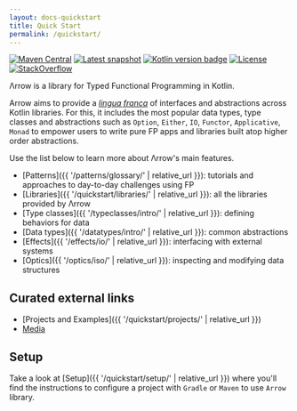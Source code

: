 ```yaml
---
layout: docs-quickstart
title: Quick Start
permalink: /quickstart/
---
```


[![Maven Central](https://img.shields.io/maven-central/v/io.arrow-kt/arrow-core?color=%234caf50)](https://maven-badges.herokuapp.com/maven-central/io.arrow-kt/arrow-core)
[![Latest snapshot](https://img.shields.io/maven-metadata/v?color=blue&label=latest%20snapshot&metadataUrl=https%3A%2F%2Foss.jfrog.org%2Fartifactory%2Foss-snapshot-local%2Fio%2Farrow-kt%2Farrow-core%2Fmaven-metadata.xml)](https://oss.jfrog.org/artifactory/oss-snapshot-local/io/arrow-kt/arrow-core/)
[![Kotlin version badge](https://img.shields.io/badge/kotlin-1.3-blue.svg)](https://kotlinlang.org/docs/reference/whatsnew13.html)
[![License](https://img.shields.io/badge/License-Apache%202.0-blue.svg)](https://www.apache.org/licenses/LICENSE-2.0)
[![StackOverflow](https://img.shields.io/badge/arrow--kt-black.svg?logo=stackoverflow)](https://stackoverflow.com/questions/tagged/arrow-kt)

Λrrow is a library for Typed Functional Programming in Kotlin.

Arrow aims to provide a [*lingua franca*](https://en.wikipedia.org/wiki/Lingua_franca) of interfaces and abstractions across Kotlin libraries.
For this, it includes the most popular data types, type classes and abstractions such as `Option`, `Either`, `IO`, `Functor`, `Applicative`, `Monad` to empower users to write pure FP apps and libraries built atop higher order abstractions.

Use the list below to learn more about Λrrow's main features.

- [Patterns]({{ '/patterns/glossary/' | relative_url }}): tutorials and approaches to day-to-day challenges using FP
- [Libraries]({{ '/quickstart/libraries/' | relative_url }}): all the libraries provided by Λrrow
- [Type classes]({{ '/typeclasses/intro/' | relative_url }}): defining behaviors for data
- [Data types]({{ '/datatypes/intro/' | relative_url }}): common abstractions
- [Effects]({{ '/effects/io/' | relative_url }}): interfacing with external systems
- [Optics]({{ '/optics/iso/' | relative_url }}): inspecting and modifying data structures

## Curated external links

- [Projects and Examples]({{ '/quickstart/projects/' | relative_url }})
- [Media](https://media.arrow-kt.io)

## Setup

Take a look at [Setup]({{ '/quickstart/setup/' | relative_url }}) where you'll find the instructions to configure a project with `Gradle` or `Maven` to use `Arrow` library.
